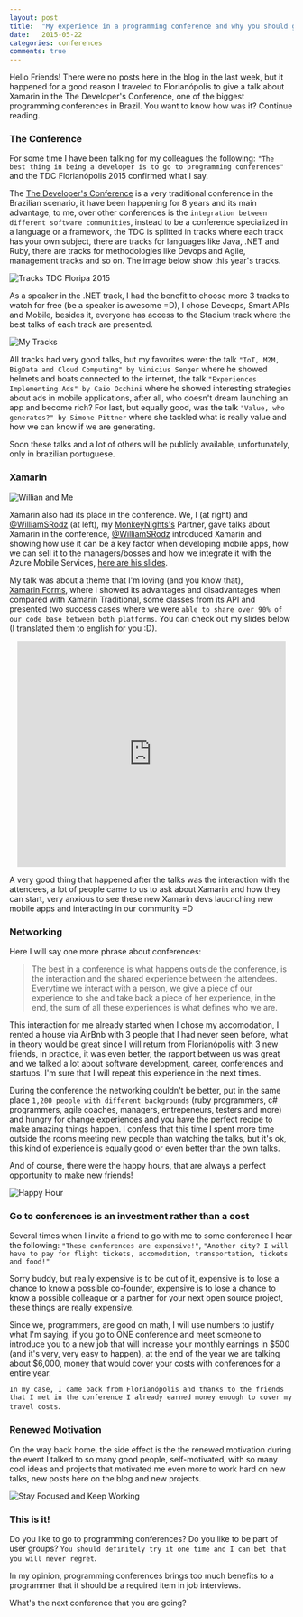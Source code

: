 ```yaml
---
layout: post
title:  "My experience in a programming conference and why you should go to one ASAP!"
date:   2015-05-22
categories: conferences
comments: true
---
```


Hello Friends! There were no posts here in the blog in the last week, but it happened for a good reason I traveled to Florianópolis to give a talk about Xamarin in the The Developer's Conference, one of the biggest programming conferences in Brazil. You want to know how was it? Continue reading.

<!--more-->

### The Conference

For some time I have been talking for my colleagues the following: `"The best thing in being a developer is to go to programming conferences"` and the TDC Florianópolis 2015 confirmed what I say.

The [The Developer's Conference][14] is a very traditional conference in the Brazilian scenario, it have been happening for 8 years and its main advantage, to me, over other conferences is the `integration between different software communities`, instead to be a conference specialized in a language or a framework, the TDC is splitted in tracks where each track has your own subject, there are tracks for languages like Java, .NET and Ruby, there are tracks for methodologies like Devops and Agile, management tracks and so on. The image below show this year's tracks.

![Tracks TDC Floripa 2015][1]

As a speaker in the .NET track, I had the benefit to choose more 3 tracks to watch for free (be a speaker is awesome =D), I chose Deveops, Smart APIs and Mobile, besides it, everyone has access to the Stadium track where the best talks of each track are presented.

![My Tracks][2]

All tracks had very good talks, but my favorites were: the talk `"IoT, M2M, BigData and Cloud Computing" by Vinicius Senger` where he showed helmets and boats connected to the internet, the talk `"Experiences Implementing Ads" by Caio Occhini` where he showed interesting strategies about ads in mobile applications, after all, who doesn't dream launching an app and become rich? For last, but equally good, was the talk `"Value, who generates?" by Simone Pittner` where she tackled what is really value and how we can know if we are generating.

Soon these talks and a lot of others will be publicly available, unfortunately, only in brazilian portuguese.

### Xamarin

![Willian and Me][16]

Xamarin also had its place in the conference. We, I (at right) and [@WilliamSRodz][8] (at left), my [MonkeyNights's][9] Partner, gave talks about Xamarin in the conference, [@WilliamSRodz][8] introduced Xamarin and showing how use it can be a key factor when developing mobile apps, how we can sell it to the managers/bosses and how we integrate it with the Azure Mobile Services, [here are his slides][15].

My talk was about a theme that I'm loving (and you know that), [Xamarin.Forms][10], where I showed its advantages and disadvantages when compared with Xamarin Traditional, some classes from its API and presented two success cases where we were `able to share over 90% of our code base between both platforms`. You can check out my slides below (I translated them to english for you :D).

<div style="text-align: center; width: 100%"><iframe src="https://www.slideshare.net/slideshow/embed_code/key/zjzk3ivb1Z7bTY" width="476" height="400" frameborder="0" marginwidth="0" marginheight="0" scrolling="no"></iframe></div>

A very good thing that happened after the talks was the interaction with the attendees, a lot of people came to us to ask about Xamarin and how they can start, very anxious to see these new Xamarin devs laucnching new mobile apps and interacting in our community =D

### Networking

Here I will say one more phrase about conferences: 

> The best in a conference is what happens outside the conference, is the interaction and the shared experience between the attendees. Everytime we interact with a person, we give a piece of our experience to she and take back a piece of her experience, in the end, the sum of all these experiences is what defines who we are.

This interaction for me already started when I chose my accomodation, I rented a house via AirBnb with 3 people that I had never seen before, what in theory would be great since I will return from Florianópolis with 3 new friends, in practice, it was even better, the rapport between us was great and we talked a lot about software development, career, conferences and startups. I'm sure that I will repeat this experience in the next times.

During the conference the networking couldn't be better, put in the same place `1,200 people with different backgrounds` (ruby programmers, c# programmers, agile coaches, managers, entrepeneurs, testers and more) and hungry for change experiences and you have the perfect recipe to make amazing things happen. I confess that this time I spent more time outside the rooms meeting new people than watching the talks, but it's ok, this kind of experience is equally good or even better than the own talks.

And of course, there were the happy hours, that are always a perfect opportunity to make new friends! 

![Happy Hour][13]

### Go to conferences is an investment rather than a cost

Several times when I invite a friend to go with me to some conference I hear the following: `"These conferences are expensive!"`, `"Another city? I will have to pay for flight tickets, accomodation, transportation, tickets and food!"`

Sorry buddy, but really expensive is to be out of it, expensive is to lose a chance to know a possible co-founder, expensive is to lose a chance to know a possible colleague or a partner for your next open source project, these things are really expensive.

Since we, programmers, are good on math, I will use numbers to justify what I'm saying, if you go to ONE conference and meet someone to introduce you to a new job that will increase your monthly earnings in $500 (and it's very, very easy to happen), at the end of the year we are talking about $6,000, money that would cover your costs with conferences for a entire year.

`In my case, I came back from Florianópolis and thanks to the friends that I met in the conference I already earned money enough to cover my travel costs`.

### Renewed Motivation

On the way back home, the side effect is the the renewed motivation during the event I talked to so many good people, self-motivated, with so many cool ideas and projects that motivated me even more to work hard on new talks, new posts here on the blog and new projects.

![Stay Focused and Keep Working][17]

### This is it!

Do you like to go to programming conferences? Do you like to be part of user groups? `You should definitely try it one time and I can bet that you will never regret`.

In my opinion, programming conferences brings too much benefits to a programmer that it should be a required item in job interviews.

What's the next conference that you are going?

[1]: /images/posts/2015-05-22/trilhas-tdc-floripa-2015.png 
[2]: /images/posts/2015-05-22/minhas-trilhas.jpg 
[3]: http://www.intelsoftwareday.com.br/
[4]: http://www.thedevelopersconference.com.br/
[5]: http://www.pythonbrasil.org.br/
[6]: www.agilebrazil.com
[7]: http://www.thedevelopersconference.com.br/ 
[8]: https://twitter.com/WilliamSRodz
[9]: https://www.youtube.com/monkeynights 
[10]: http://www.pauloortins.com/2015/04/04/xamarin-forms/ 
[11]: /images/posts/2015-05-22/galera-tdc.jpg 
[12]: www.oncedev.com
[13]: /images/posts/2015-05-22/happy-hour.jpg
[14]: http://www.thedevelopersconference.com.br/
[15]: http://www.slideshare.net/williansrz/construindo-aplicativos-mveis-conectados-com-xamarin-e-azure-mobile-services
[16]: /images/posts/2015-05-22/will-and-me.jpg 
[17]: /images/posts/2015-05-22/stay-focused-and-keep-working.png
